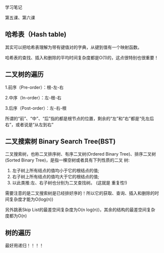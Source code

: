 学习笔记

第五课、第六课

## 哈希表（Hash table)

其实可以把哈希表理解为带有键值对的字典，从键到值有一个映射函数。

哈希表的查找、插入和删除的平均时间复杂度都是O(1)的，这点很特别也很重要！



## 二叉树的遍历

1.前序（Pre-order）：根-左-右

2.中序（In-order）：左-根-右

3.后序（Post-order）：左-右-根

所谓的“前”、“中”、“后”指的都是根节点的位置，剩余的“左”和“右”都是“先左后右”，或者说是“从左到右”



## 二叉搜索树 Binary Search Tree(BST)

二叉搜索树，也称二叉排序树、有序二叉树(Ordered Binary Tree)、排序二叉树(Sorted Binary Tree)，是指一棵空树或者具有下列性质的二叉 树:
1. 左子树上所有结点的值均小于它的根结点的值;
2. 右子树上所有结点的值均大于它的根结点的值;
3. 以此类推:左、右子树也分别为二叉查找树。 (这就是 重复性!)



需要注意的是二叉搜索树是已经排好序的！所以它的获取、查询、插入和删除的时间复杂度才能为O(log(n))

另外跳表Skip List的最差空间复杂度为O(n log(n))，其余的结构的最差空间复杂度都为O(n)



## 树的遍历

最好用递归！！！！



